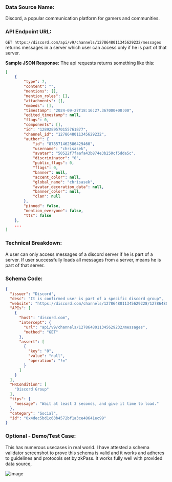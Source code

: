 ### Data Source Name:
Discord, a popular communication platform for gamers and communities.

### API Endpoint URL:
`GET https://discord.com/api/v9/channels/1278648011345629232/messages` returns messages in a server which user can access only if he is part of that server.

**Sample JSON Response:**
The api requests returns something like this:
```json
[
    {
        "type": 7,
        "content": "",
        "mentions": [],
        "mention_roles": [],
        "attachments": [],
        "embeds": [],
        "timestamp": "2024-09-27T18:16:27.367000+00:00",
        "edited_timestamp": null,
        "flags": 0,
        "components": [],
        "id": "1289289570155761877",
        "channel_id": "1278648011345629232",
        "author": {
            "id": "878571462586429460",
            "username": "chrisasek",
            "avatar": "50522f7faafa43b874e3b250cf5dda5c",
            "discriminator": "0",
            "public_flags": 0,
            "flags": 0,
            "banner": null,
            "accent_color": null,
            "global_name": "chrisasek",
            "avatar_decoration_data": null,
            "banner_color": null,
            "clan": null
        },
        "pinned": false,
        "mention_everyone": false,
        "tts": false
    },
    ...
]

```

### Technical Breakdown:
A user can only access messages of a discord server if he is part of a server. If user successfully loads all messages from a server, means he is part of that server.

### Schema Code:
```json
{
  "issuer": "Discord",
  "desc": "It is confirmed user is part of a specific discord group",
  "website": "https://discord.com/channels/1278648011345629228/1278648011345629232",
  "APIs": [
    {
      "host": "discord.com",
      "intercept": {
        "url": "api/v9/channels/1278648011345629232/messages",
        "method": "GET"
      },
      "assert": [
        {
          "key": "0",
          "value": "null",
          "operation": "!="
        }
      ]
    }
  ],
  "HRCondition": [
    "Discord Group"
  ],
  "tips": {
    "message": "Wait at least 3 seconds, and give it time to load."
  },
  "category": "Social",
  "id": "0x4dec5bd1c63b4572bf1a3ce48641ec99"
}

```

### Optional - Demo/Test Case:
This has numerous usecases in real world. I have attested a schema validator screenshot to prove this schema is valid and it works and adheres to guidelines and protocols set by zkPass. It works fully well with provided data source,

![image](https://github.com/user-attachments/assets/22c5debf-05f0-4952-a774-d0c5690d0c28)

